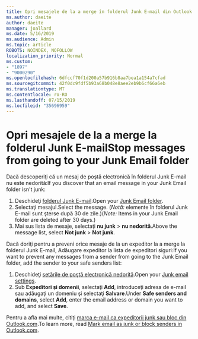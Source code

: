 ```yaml
---
title: Opri mesajele de la a merge în folderul Junk E-mail din Outlook.com
ms.author: daeite
author: daeite
manager: joallard
ms.date: 5/16/2019
ms.audience: Admin
ms.topic: article
ROBOTS: NOINDEX, NOFOLLOW
localization_priority: Normal
ms.custom:
- "1897"
- "9000290"
ms.openlocfilehash: 6dfccf70f1d200a57b916b8aa7bea1a154a7cfad
ms.sourcegitcommit: 42f0dc9fdf5b93a68b048e8aee2eb9b6cf66a6eb
ms.translationtype: MT
ms.contentlocale: ro-RO
ms.lasthandoff: 07/15/2019
ms.locfileid: "35696959"
---
```

# <a name="stop-messages-from-going-to-your-junk-email-folder"></a><span data-ttu-id="b5d70-102">Opri mesajele de la a merge la folderul Junk E-mail</span><span class="sxs-lookup"><span data-stu-id="b5d70-102">Stop messages from going to your Junk Email folder</span></span>

<span data-ttu-id="b5d70-103">Dacă descoperiţi că un mesaj de poştă electronică în folderul Junk E-mail nu este nedorită:</span><span class="sxs-lookup"><span data-stu-id="b5d70-103">If you discover that an email message in your Junk Email folder isn't junk:</span></span>

1. <span data-ttu-id="b5d70-104">Deschideţi [folderul Junk E-mail](https://outlook.live.com/mail/junkemail).</span><span class="sxs-lookup"><span data-stu-id="b5d70-104">Open your [Junk Email folder](https://outlook.live.com/mail/junkemail).</span></span>
1. <span data-ttu-id="b5d70-105">Selectaţi mesajul.</span><span class="sxs-lookup"><span data-stu-id="b5d70-105">Select the message.</span></span> <span data-ttu-id="b5d70-106">(*Notă:* elemente în folderul Junk E-mail sunt şterse după 30 de zile.)</span><span class="sxs-lookup"><span data-stu-id="b5d70-106">(*Note:* Items in your Junk Email folder are deleted after 30 days.)</span></span>
1. <span data-ttu-id="b5d70-107">Mai sus lista de mesaje, selectaţi **nu junk** > **nu nedorită**.</span><span class="sxs-lookup"><span data-stu-id="b5d70-107">Above the message list, select **Not junk** > **Not junk**.</span></span>

<span data-ttu-id="b5d70-108">Dacă doriţi pentru a preveni orice mesaje de la un expeditor la a merge la folderul Junk E-mail, Adăugare expeditor la lista de expeditori siguri:</span><span class="sxs-lookup"><span data-stu-id="b5d70-108">If you want to prevent any messages from a sender from going to the Junk Email folder, add the sender to your safe senders list:</span></span>

1. <span data-ttu-id="b5d70-109">Deschideţi [setările de poştă electronică nedorită](https://go.microsoft.com/fwlink/?linkid=2035804).</span><span class="sxs-lookup"><span data-stu-id="b5d70-109">Open your [Junk email settings](https://go.microsoft.com/fwlink/?linkid=2035804).</span></span>
1. <span data-ttu-id="b5d70-110">Sub **Expeditori şi domenii**, selectaţi **Add**, introduceţi adresa de e-mail sau adăugaţi un domeniu şi selectaţi **Salvare**.</span><span class="sxs-lookup"><span data-stu-id="b5d70-110">Under **Safe senders and domains**, select **Add**, enter the email address or domain you want to add, and select **Save**.</span></span>

<span data-ttu-id="b5d70-111">Pentru a afla mai multe, citiţi [marca e-mail ca expeditorii junk sau bloc din Outlook.com](https://support.office.com/article/a3ece97b-82f8-4a5e-9ac3-e92fa6427ae4?wt.mc_id=Office_Outlook_com_Alchemy).</span><span class="sxs-lookup"><span data-stu-id="b5d70-111">To learn more, read [Mark email as junk or block senders in Outlook.com](https://support.office.com/article/a3ece97b-82f8-4a5e-9ac3-e92fa6427ae4?wt.mc_id=Office_Outlook_com_Alchemy).</span></span>
